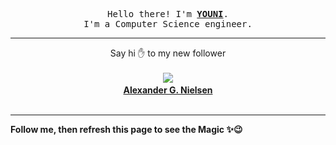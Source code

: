 <p align='center'>
    <samp>Hello there! I'm <b><a href='https://github.com/abdelyouni'>YOUNI</a></b>.<br>
        I'm a Computer Science engineer.
    </samp>
</p>
<hr>
<p align='center'>
    <span>Say hi ✋ to my new follower </span></br></br>
    <img src='https://itspot.ma/github/4lgn_avatar.png'><b></br>
    <a href='https://github.com/4lgn'>Alexander G. Nielsen</a></b></br></br>
</p>
<hr>
<b>Follow me, then refresh this page to see the Magic ✨😉</b>